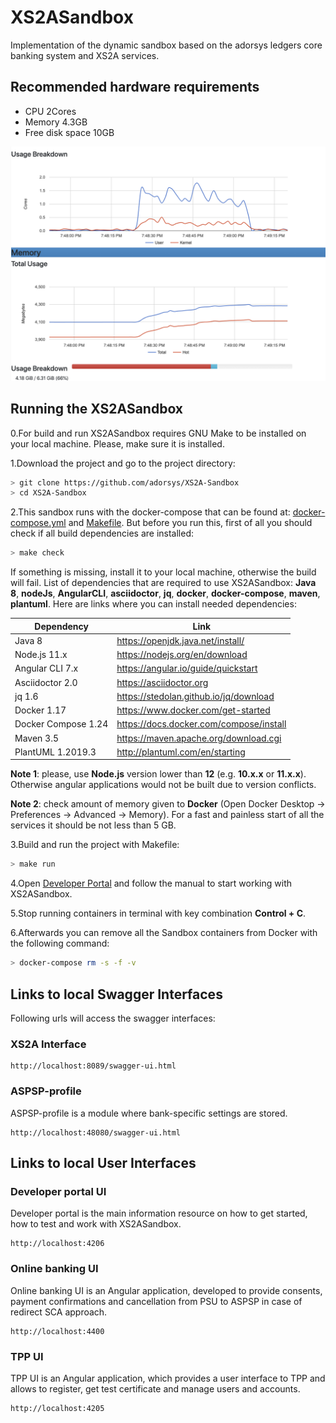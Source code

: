# XS2ASandbox

Implementation of the dynamic sandbox based on the adorsys ledgers core banking system and XS2A services.

## Recommended hardware requirements

- CPU 2Cores
- Memory 4.3GB
- Free disk space 10GB

![](/images/cpu_memory_load.png)

## Running the XS2ASandbox

0.For build and run XS2ASandbox requires GNU Make to be installed on your local machine. Please, make sure it is installed.

1.Download the project and go to the project directory:

```sh
> git clone https://github.com/adorsys/XS2A-Sandbox
> cd XS2A-Sandbox
```

2.This sandbox runs with the docker-compose that can be found at:  [docker-compose.yml](docker-compose.yml) and [Makefile](Makefile).
But before you run this, first of all you should check if all build dependencies are installed:

```sh
> make check
```

If something is missing, install it to your local machine, otherwise the build will fail. 
List of dependencies that are required to use XS2ASandbox: **Java 8**, **nodeJs**, **AngularCLI**, **asciidoctor**, **jq**, **docker**, **docker-compose**, **maven**, **plantuml**.
Here are links where you can install needed dependencies:

| Dependency         | Link                                    |                                                     
|--------------------|-----------------------------------------|
| Java 8             | https://openjdk.java.net/install/       | 
| Node.js 11.x        | https://nodejs.org/en/download         | 
| Angular CLI 7.x     | https://angular.io/guide/quickstart    |                                                                                                        
| Asciidoctor 2.0    | https://asciidoctor.org                 |
| jq 1.6             | https://stedolan.github.io/jq/download  |
| Docker    1.17     | https://www.docker.com/get-started      |
| Docker Compose 1.24| https://docs.docker.com/compose/install |
| Maven    3.5       | https://maven.apache.org/download.cgi   |
| PlantUML 1.2019.3  | http://plantuml.com/en/starting         |


**Note 1**: please, use **Node.js** version lower than **12** (e.g. **10.x.x** or **11.x.x**). Otherwise angular applications would not be built due to
version conflicts.

**Note 2**: check amount of memory given to **Docker** (Open Docker Desktop -> Preferences -> Advanced -> Memory).
For a fast and painless start of all the services it should be not less than 5 GB.

3.Build and run the project with Makefile:
  
```sh 
> make run
```

4.Open [Developer Portal](http://localhost:4206) and follow the manual to start working with XS2ASandbox.

5.Stop running containers in terminal with key combination **Control + C**.

6.Afterwards you can remove all the Sandbox containers from Docker with the following command:

```sh 
> docker-compose rm -s -f -v
```

## Links to local Swagger Interfaces

Following urls will access the swagger interfaces:

### XS2A Interface

```
http://localhost:8089/swagger-ui.html
```

### ASPSP-profile

ASPSP-profile is a module where bank-specific settings are stored.

```
http://localhost:48080/swagger-ui.html
```

## Links to local User Interfaces

### Developer portal UI

Developer portal is the main information resource on how to get started, how to test and work with XS2ASandbox.

```
http://localhost:4206
```

### Online banking UI

Online banking UI is an Angular application, developed to provide consents, payment confirmations and cancellation from PSU to ASPSP
 in case of redirect SCA approach.

```
http://localhost:4400
```

### TPP UI

TPP UI is an Angular application, which provides a user interface to TPP and allows to register, get test certificate and 
manage users and accounts.

```
http://localhost:4205
```

